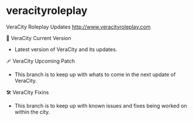 # veracityroleplay
VeraCity Roleplay Updates
http://www.veracityroleplay.com

🌆 VeraCity Current Version
- Latest version of VeraCity and its updates.

🩹 VeraCity Upcoming Patch
- This branch is to keep up with whats to come in the next update of VeraCity.

🛠️ VeraCity Fixins
- This branch is to keep up with known issues and fixes being worked on within the city.
